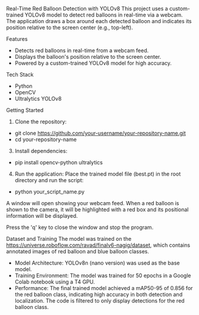 Real-Time Red Balloon Detection with YOLOv8
This project uses a custom-trained YOLOv8 model to detect red balloons in real-time via a webcam. The application draws a box around each detected balloon and indicates its position relative to the screen center (e.g., top-left).

Features
  - Detects red balloons in real-time from a webcam feed.
  - Displays the balloon's position relative to the screen center.
  - Powered by a custom-trained YOLOv8 model for high accuracy.
    
Tech Stack
  - Python
  - OpenCV
  - Ultralytics YOLOv8

Getting Started
1. Clone the repository:
  - git clone https://github.com/your-username/your-repository-name.git
  - cd your-repository-name

3. Install dependencies:
  - pip install opencv-python ultralytics

4. Run the application:
Place the trained model file (best.pt) in the root directory and run the script:
  - python your_script_name.py

A window will open showing your webcam feed. When a red balloon is shown to the camera, it will be highlighted with a red box and its positional information will be displayed.

Press the 'q' key to close the window and stop the program.

Dataset and Training
The model was trained on the https://universe.roboflow.com/ravad/finalv6-nagig/dataset, which contains annotated images of red balloon and blue balloon classes.

  - Model Architecture: YOLOv8n (nano version) was used as the base model.
  - Training Environment: The model was trained for 50 epochs in a Google Colab notebook using a T4 GPU.
  - Performance: The final trained model achieved a mAP50-95 of 0.856 for the red balloon class, indicating high accuracy in both detection and localization. The code is filtered to        only display detections for the red balloon class.


